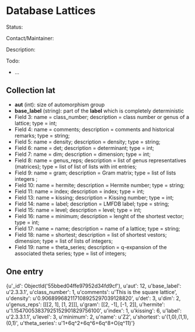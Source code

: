 # Database Lattices

Status:

Contact/Maintainer:

Description:

Todo:
* ...


## Collection lat
* **aut** (int): size of automorphism group
* **base_label** (string): part of the **label** which is completely deterministic
* Field 3: name = class_number; description = class number or genus of a lattice; type = int;
* Field 4: name = comments; description = comments and historical remarks; type = string;
* Field 5: name = density; description = density; type = string;
* Field 6: name = det; description = determinant; type = int;
* Field 7: name = dim; description = dimension; type = int;
* Field 8: name = genus_reps; description = list of genus representatives (matrices); type = list of list of lists with int entries;
* Field 9: name = gram; description = Gram matrix; type = list of lists integers ;
* Field 10: name = hermite; description = Hermite number; type = string;
* Field 11: name = index; description = index; type = int;
* Field 13: name = kissing; description = Kissing number; type = int;
* Field 14: name = label; description = LMFDB label; type = string;
* Field 15: name = level; description = level; type = int;
* Field 16: name = minimum; description = lenght of the shortest vector; type = int;
* Field 17: name = name; description = name of a lattice; type = string;
* Field 18: name = shortest; description = list of shortest vestors; dimension; type = list of lists of integers;
* Field 19: name = theta_series; description = q-expansion of the associated theta series; type = list of integers;

## One entry

{u'_id': ObjectId('55bbed04ffe97952d34fd9cf'),
 u'aut': 12,
 u'base_label': u'2.3.3.1',
 u'class_number': 1,
 u'comments': u'This is the square lattice',
 u'density': u'0.906899682117108925297039128820',
 u'det': 3,
 u'dim': 2,
 u'genus_reps': [[[2, 1], [1, 2]]],
 u'gram': [[2, -1], [-1, 2]],
 u'hermite': u'1.15470053837925152901829756100',
 u'index': 1,
 u'kissing': 6,
 u'label': u'2.3.3.1.1',
 u'level': 3,
 u'minimum': 2,
 u'name': u'Z2',
 u'shortest': u'(1,0),(1,1),(0,1)',
 u'theta_series': u'1+6q^2+6q^6+6q^8+O(q^11)'}
